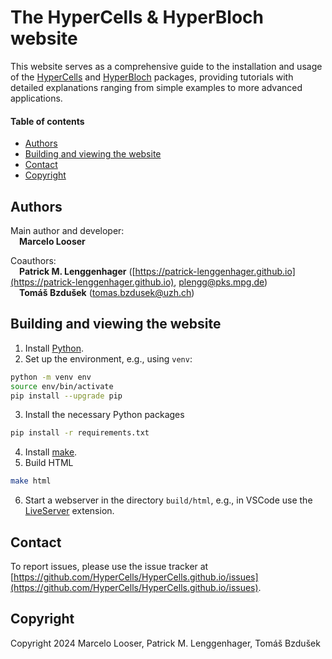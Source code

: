 # The HyperCells & HyperBloch website

This website serves as a comprehensive guide to the installation and usage of the
[HyperCells](https://github.com/HyperCells/HyperCells) and
[HyperBloch](https://github.com/HyperCells/HyperBloch) packages, providing tutorials with
detailed explanations ranging from simple examples to more advanced applications.

#### Table of contents
  - [Authors](#authors)
  - [Building and viewing the website](#building-and-viewing-the-website)
  - [Contact](#contact)
  - [Copyright](#copyright)

## Authors

Main author and developer:\
&ensp;&ensp;**Marcelo Looser**

Coauthors:\
&ensp;&ensp;**Patrick M. Lenggenhager** ([https://patrick-lenggenhager.github.io](https://patrick-lenggenhager.github.io), plengg@pks.mpg.de)\
&ensp;&ensp;**Tomáš Bzdušek** (tomas.bzdusek@uzh.ch)

## Building and viewing the website

1. Install [Python](https://www.python.org/).
2. Set up the environment, e.g., using `venv`:
```bash
python -m venv env
source env/bin/activate
pip install --upgrade pip
```
3. Install the necessary Python packages
```bash
pip install -r requirements.txt
```
4. Install [make](https://www.gnu.org/software/make/).
5. Build HTML
```bash
make html
```
6. Start a webserver in the directory `build/html`, e.g., in VSCode use the [LiveServer](https://marketplace.visualstudio.com/items?itemName=ritwickdey.LiveServer) extension.

## Contact

To report issues, please use the issue tracker at
[https://github.com/HyperCells/HyperCells.github.io/issues](https://github.com/HyperCells/HyperCells.github.io/issues).

## Copyright

Copyright 2024 Marcelo Looser, Patrick M. Lenggenhager, Tomáš Bzdušek